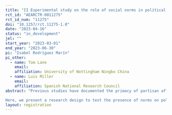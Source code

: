 ```yaml
---
title: "II Experimental study on the role of social norms in political discrimination"
rct_id: "AEARCTR-0011275"
rct_id_num: "11275"
doi: "10.1257/rct.11275-1.0"
date: "2023-04-16"
status: "in_development"
jel: ""
start_year: "2023-03-01"
end_year: "2023-06-30"
pi: "Isabel Rodríguez Marín"
pi_other:
  - name: Tom Lane
    email: 
    affiliation: University of Nottingham Ningbo China
  - name: Luis Miller
    email: 
    affiliation: Spanish National Research Council
abstract: "Previous studies have documented the primacy of partisan affective polarisation over other social cleavages (i.e. race, religion or ethnic identities) in western democracies. Partisan affective polarisation is understood as a form of hostility and prejudice that operates across political lines. It involves interpersonal evaluations and behaviours towards other individuals based on their political affiliation, and may result in social, political and economic discrimination. The question is why are people more polarised by partisanship than their regional, linguistic, ethnic or religious affiliations? An increasingly common answer is that interactions across race, religion, gender and other social divides are constrained by social norms, but there are no corresponding pressures or sanctions that prevent discrimination and hostility towards political opponents.
Here, we present a research design to test the presence of norms on political discrimination. The design involves laboratory experiments investigating the relationship between discriminatory behaviour and the perceived social inappropriateness of discrimination. Our hypothesis is that participants will perceive it to be more socially inappropriate to discriminate on the basis of religion than on the basis of political identities."
layout: registration
---
```


